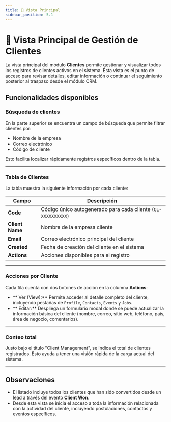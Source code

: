 ```yaml
---
title: 🧾 Vista Principal
sidebar_position: 5.1
---
```


# 🧾 Vista Principal de Gestión de Clientes

La vista principal del módulo **Clientes** permite gestionar y visualizar todos los registros de clientes activos en el sistema. Esta vista es el punto de acceso para revisar detalles, editar información o continuar el seguimiento posterior al traspaso desde el módulo CRM.

## Funcionalidades disponibles

###  Búsqueda de clientes
En la parte superior se encuentra un campo de búsqueda que permite filtrar clientes por:
- Nombre de la empresa
- Correo electrónico
- Código de cliente

Esto facilita localizar rápidamente registros específicos dentro de la tabla.

---

###  Tabla de Clientes

La tabla muestra la siguiente información por cada cliente:

| Campo         | Descripción                                                  |
|---------------|--------------------------------------------------------------|
| **Code**      | Código único autogenerado para cada cliente (`CL-XXXXXXXXXX`)|
| **Client Name** | Nombre de la empresa cliente                                |
| **Email**     | Correo electrónico principal del cliente                     |
| **Created**   | Fecha de creación del cliente en el sistema                  |
| **Actions**   | Acciones disponibles para el registro                        |

---

###  Acciones por Cliente

Cada fila cuenta con dos botones de acción en la columna **Actions**:

- ** Ver (View):** Permite acceder al detalle completo del cliente, incluyendo pestañas de `Profile`, `Contacts`, `Events` y `Jobs`.
- ** Editar:** Despliega un formulario modal donde se puede actualizar la información básica del cliente (nombre, correo, sitio web, teléfono, país, área de negocio, comentarios).

---

###  Conteo total

Justo bajo el título "Client Management", se indica el total de clientes registrados. Esto ayuda a tener una visión rápida de la carga actual del sistema.

---

## Observaciones

- El listado incluye todos los clientes que han sido convertidos desde un lead a través del evento **Client Won**.
- Desde esta vista se inicia el acceso a toda la información relacionada con la actividad del cliente, incluyendo postulaciones, contactos y eventos específicos.
